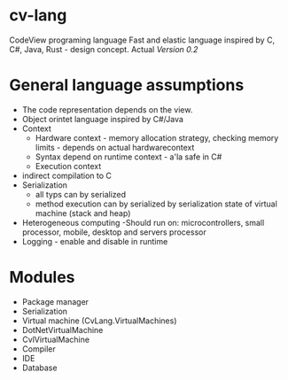 # cv-lang 
CodeView programing language
Fast and elastic language inspired by C, C#, Java, Rust - design concept. 
Actual *Version 0.2*

# General language assumptions
* The code representation depends on the view.
* Object orintet language inspired by C#/Java
* Context
  * Hardware context - memory allocation strategy, checking memory limits - depends on actual hardwarecontext
  * Syntax depend on runtime context - a'la safe in C#
  * Execution context
* indirect compilation to C
* Serialization 
  * all typs can by serialized
  * method execution can by serialized by serialization state of virtual machine (stack and heap)
 * Heterogeneous computing -Should run on: microcontrollers, small processor, mobile, desktop and servers processor
* Logging - enable and disable in runtime
 
 
# Modules
* Package manager 
* Serialization
* Virtual machine (CvLang.VirtualMachines)
 * DotNetVirtualMachine
 * CvlVirtualMachine
* Compiler
* IDE
* Database
